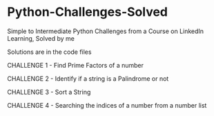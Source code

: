 # Python-Challenges-Solved

Simple to Intermediate Python Challenges from a Course on LinkedIn Learning, Solved by me

Solutions are in the code files

CHALLENGE 1 - Find Prime Factors of a number

CHALLENGE 2 - Identify if a string is a Palindrome or not

CHALLENGE 3 - Sort a String

CHALLENGE 4 - Searching the indices of a number from a number list 
